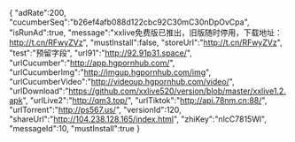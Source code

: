 {
"adRate":200,
"cucumberSeq":"b26ef4afb088d122cbc92C30mC30nDpOvCpa",
"isRunAd":true,
"message":"xxlive免费版已推出，旧版随时停用，下载地址：http://t.cn/RFwyZVz",
"mustInstall":false,
"storeUrl":"http://t.cn/RFwyZVz",
"test":"预留字段",
"url91":"http://92.91p31.space/",
"urlCucumber":"http://app.hgpornhub.com/",
"urlCucumberImg":"http://imgup.hgpornhub.com/img",
"urlCucumberVideo":"http://videoup.hgpornhub.com/video/",
"urlDownload":"https://github.com/xxlive520/version/blob/master/xxlive1.2.apk",
"urlLive2":"http://qm3.top/",
"urlTiktok":"http://api.78nm.cn:88/",
"urlTorrent":"http://ps567.us/",
"versionId":120,
"shareUrl":"http://104.238.128.165/index.html",
"zhiKey":"nlcC7815Wl",
"messageId":10,
"mustInstall":true
}

